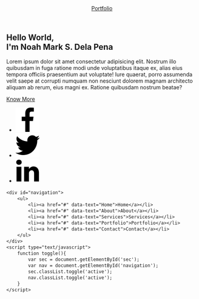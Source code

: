 <!DOCTYPE html>
<html lang="en">
<head>
    <meta charset="UTF-8">
    <meta http-equiv="X-UA-Compatible" content="IE=edge">
    <meta name="viewport" content="width=device-width, initial-scale=1.0">
    <link rel="stylesheet" href = "style.css">
    <link rel="shortcut icon" href="logos\Noah (1).ico" type="image/x-icon">
    <title>Portfolio | Home</title>
</head>
<body>
    <section class="banner" id="sec">
        <header>
            <a href="index.html" class="logo">Portfolio</a>
            <div id="toggle" onclick="toggle()"></div>
        </header>
        <div class="content">
            <h2>Hello World, <br> I'm <span>Noah Mark S. Dela Pena</span></h2>
            <p>Lorem ipsum dolor sit amet consectetur adipisicing elit. Nostrum illo quibusdam 
                in fuga ratione modi unde voluptatibus itaque ex, alias eius tempora officiis 
                praesentium aut voluptate! Iure quaerat, porro assumenda velit saepe at corrupti 
                numquam non nesciunt dolorem magnam architecto aliquam ab rerum, eius magni ex. 
                Ratione quibusdam nostrum beatae?</p>
                <a href="#">Know More</a>
        </div>
        <ul class="sci">
            <li><a href="#"><img src="facebook.png"></a></li>
            <li><a href="#"><img src="twitter.png"></a></li>
            <li><a href="#"><img src="linkedin.png"></a></li>
        </ul>
    </section>

    <div id="navigation">
        <ul>
            <li><a href="#" data-text="Home">Home</a></li>
            <li><a href="#" data-text="About">About</a></li>
            <li><a href="#" data-text="Services">Services</a></li>
            <li><a href="#" data-text="Portfolio">Portfolio</a></li>
            <li><a href="#" data-text="Contact">Contact</a></li>
        </ul>
    </div>
    <script type="text/javascript">
        function toggle(){
            var sec = document.getElementById('sec');
            var nav = document.getElementById('navigation');
            sec.classList.toggle('active');
            nav.classList.toggle('active');
        }
    </script>
</body>
</html>
